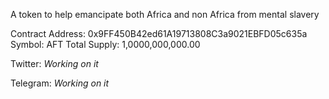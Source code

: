 A token to help emancipate both Africa and non Africa from mental slavery

Contract Address: 0x9FF450B42ed61A19713808C3a9021EBFD05c635a
Symbol: AFT
Total Supply: 1,0000,000,000.00


Twitter: *Working on it*

Telegram: *Working on it*

